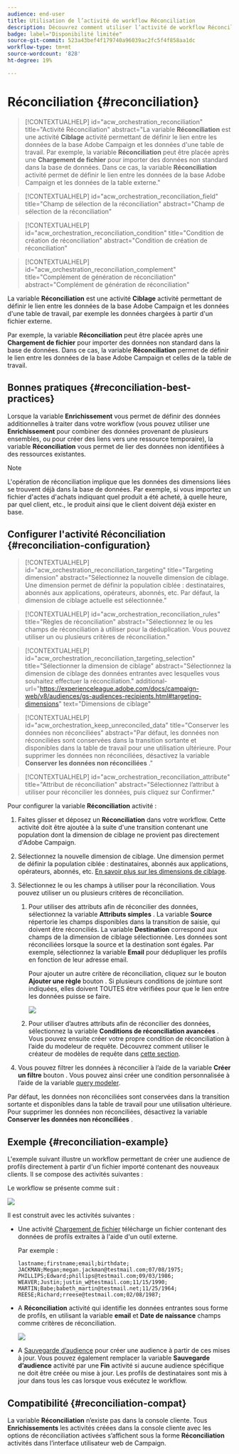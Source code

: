 ```yaml
---
audience: end-user
title: Utilisation de l’activité de workflow Réconciliation
description: Découvrez comment utiliser l’activité de workflow Réconciliation
badge: label="Disponibilité limitée"
source-git-commit: 523a43bef4f179740a96039ac2fc5f4f858aa1dc
workflow-type: tm+mt
source-wordcount: '828'
ht-degree: 19%

---
```


# Réconciliation {#reconciliation}

>[!CONTEXTUALHELP]
>id="acw_orchestration_reconciliation"
>title="Activité Réconciliation"
>abstract="La variable **Réconciliation** est une activité **Ciblage** activité permettant de définir le lien entre les données de la base Adobe Campaign et les données d&#39;une table de travail. Par exemple, la variable **Réconciliation** peut être placée après une **Chargement de fichier** pour importer des données non standard dans la base de données. Dans ce cas, la variable **Réconciliation** activité permet de définir le lien entre les données de la base Adobe Campaign et les données de la table externe."

>[!CONTEXTUALHELP]
>id="acw_orchestration_reconciliation_field"
>title="Champ de sélection de la réconciliation"
>abstract="Champ de sélection de la réconciliation"

>[!CONTEXTUALHELP]
>id="acw_orchestration_reconciliation_condition"
>title="Condition de création de réconciliation"
>abstract="Condition de création de réconciliation"

>[!CONTEXTUALHELP]
>id="acw_orchestration_reconciliation_complement"
>title="Complément de génération de réconciliation"
>abstract="Complément de génération de réconciliation"

La variable **Réconciliation** est une activité **Ciblage** activité permettant de définir le lien entre les données de la base Adobe Campaign et les données d&#39;une table de travail, par exemple les données chargées à partir d&#39;un fichier externe.

Par exemple, la variable **Réconciliation** peut être placée après une **Chargement de fichier** pour importer des données non standard dans la base de données. Dans ce cas, la variable **Réconciliation** permet de définir le lien entre les données de la base Adobe Campaign et celles de la table de travail.

## Bonnes pratiques {#reconciliation-best-practices}

Lorsque la variable **Enrichissement** vous permet de définir des données additionnelles à traiter dans votre workflow (vous pouvez utiliser une **Enrichissement** pour combiner des données provenant de plusieurs ensembles, ou pour créer des liens vers une ressource temporaire), la variable **Réconciliation** vous permet de lier des données non identifiées à des ressources existantes.

>[!NOTE]
>L&#39;opération de réconciliation implique que les données des dimensions liées se trouvent déjà dans la base de données.  Par exemple, si vous importez un fichier d&#39;actes d&#39;achats indiquant quel produit a été acheté, à quelle heure, par quel client, etc., le produit ainsi que le client doivent déjà exister en base.

## Configurer l&#39;activité Réconciliation {#reconciliation-configuration}

>[!CONTEXTUALHELP]
>id="acw_orchestration_reconciliation_targeting"
>title="Targeting dimension"
>abstract="Sélectionnez la nouvelle dimension de ciblage. Une dimension permet de définir la population ciblée : destinataires, abonnés aux applications, opérateurs, abonnés, etc. Par défaut, la dimension de ciblage actuelle est sélectionnée."

>[!CONTEXTUALHELP]
>id="acw_orchestration_reconciliation_rules"
>title="Règles de réconciliation"
>abstract="Sélectionnez le ou les champs de réconciliation à utiliser pour la déduplication. Vous pouvez utiliser un ou plusieurs critères de réconciliation."

>[!CONTEXTUALHELP]
>id="acw_orchestration_reconciliation_targeting_selection"
>title="Sélectionner la dimension de ciblage"
>abstract="Sélectionnez la dimension de ciblage des données entrantes avec lesquelles vous souhaitez effectuer la réconciliation."
>additional-url="https://experienceleague.adobe.com/docs/campaign-web/v8/audiences/gs-audiences-recipients.html#targeting-dimensions" text="Dimensions de ciblage"

>[!CONTEXTUALHELP]
>id="acw_orchestration_keep_unreconciled_data"
>title="Conserver les données non réconciliées"
>abstract="Par défaut, les données non réconciliées sont conservées dans la transition sortante et disponibles dans la table de travail pour une utilisation ultérieure. Pour supprimer les données non réconciliées, désactivez la variable **Conserver les données non réconciliées** ."

>[!CONTEXTUALHELP]
>id="acw_orchestration_reconciliation_attribute"
>title="Attribut de réconciliation"
>abstract="Sélectionnez l’attribut à utiliser pour réconcilier les données, puis cliquez sur Confirmer."

Pour configurer la variable **Réconciliation** activité :

1. Faites glisser et déposez un **Réconciliation** dans votre workflow. Cette activité doit être ajoutée à la suite d&#39;une transition contenant une population dont la dimension de ciblage ne provient pas directement d&#39;Adobe Campaign.

1. Sélectionnez la nouvelle dimension de ciblage. Une dimension permet de définir la population ciblée : destinataires, abonnés aux applications, opérateurs, abonnés, etc. [En savoir plus sur les dimensions de ciblage](../../audience/about-recipients.md#targeting-dimensions).

1. Sélectionnez le ou les champs à utiliser pour la réconciliation. Vous pouvez utiliser un ou plusieurs critères de réconciliation.

   1. Pour utiliser des attributs afin de réconcilier des données, sélectionnez la variable **Attributs simples** . La variable **Source** répertorie les champs disponibles dans la transition de saisie, qui doivent être réconciliés. La variable **Destination** correspond aux champs de la dimension de ciblage sélectionnée. Les données sont réconciliées lorsque la source et la destination sont égales. Par exemple, sélectionnez la variable **Email** pour dédupliquer les profils en fonction de leur adresse email.

      Pour ajouter un autre critère de réconciliation, cliquez sur le bouton **Ajouter une règle** bouton . Si plusieurs conditions de jointure sont indiquées, elles doivent TOUTES être vérifiées pour que le lien entre les données puisse se faire.

      ![](../assets/workflow-reconciliation-criteria.png)

   1. Pour utiliser d’autres attributs afin de réconcilier des données, sélectionnez la variable **Conditions de réconciliation avancées** . Vous pouvez ensuite créer votre propre condition de réconciliation à l’aide du modeleur de requête. Découvrez comment utiliser le créateur de modèles de requête dans [cette section](../../query/query-modeler-overview.md).

1. Vous pouvez filtrer les données à réconcilier à l’aide de la variable **Créer un filtre** bouton . Vous pouvez ainsi créer une condition personnalisée à l’aide de la variable [query modeler](../../query/query-modeler-overview.md).

Par défaut, les données non réconciliées sont conservées dans la transition sortante et disponibles dans la table de travail pour une utilisation ultérieure. Pour supprimer les données non réconciliées, désactivez la variable **Conserver les données non réconciliées** .

## Exemple {#reconciliation-example}

L&#39;exemple suivant illustre un workflow permettant de créer une audience de profils directement à partir d&#39;un fichier importé contenant des nouveaux clients. Il se compose des activités suivantes :

Le workflow se présente comme suit :

![](../assets/workflow-reconciliation-sample-1.0.png)


Il est construit avec les activités suivantes :

* Une activité [Chargement de fichier](load-file.md) télécharge un fichier contenant des données de profils extraites à l&#39;aide d&#39;un outil externe.

  Par exemple :

  ```
  lastname;firstname;email;birthdate;
  JACKMAN;Megan;megan.jackman@testmail.com;07/08/1975;
  PHILLIPS;Edward;phillips@testmail.com;09/03/1986;
  WEAVER;Justin;justin_w@testmail.com;11/15/1990;
  MARTIN;Babe;babeth_martin@testmail.net;11/25/1964;
  REESE;Richard;rreese@testmail.com;02/08/1987;
  ```

* A **Réconciliation** activité qui identifie les données entrantes sous forme de profils, en utilisant la variable **email** et **Date de naissance** champs comme critères de réconciliation.

  ![](../assets/workflow-reconciliation-sample-1.1.png)

* A [Sauvegarde d’audience](save-audience.md) pour créer une audience à partir de ces mises à jour. Vous pouvez également remplacer la variable **Sauvegarde d’audience** activité par une **Fin** activité si aucune audience spécifique ne doit être créée ou mise à jour. Les profils de destinataires sont mis à jour dans tous les cas lorsque vous exécutez le workflow.


## Compatibilité {#reconciliation-compat}

La variable **Réconciliation** n’existe pas dans la console cliente. Tous **Enrichissements** les activités créées dans la console cliente avec les options de réconciliation activées s’affichent sous la forme **Réconciliation** activités dans l’interface utilisateur web de Campaign.
